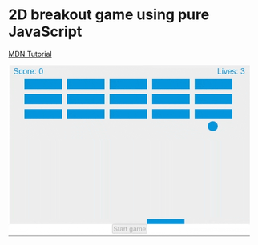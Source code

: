 # 2D breakout game using pure JavaScript

[MDN Tutorial](https://developer.mozilla.org/en-US/docs/Games/Tutorials/2D_Breakout_game_pure_JavaScript)

![2D Breakout Game Demo](./assets/2d-breakout-game-demo.gif)

